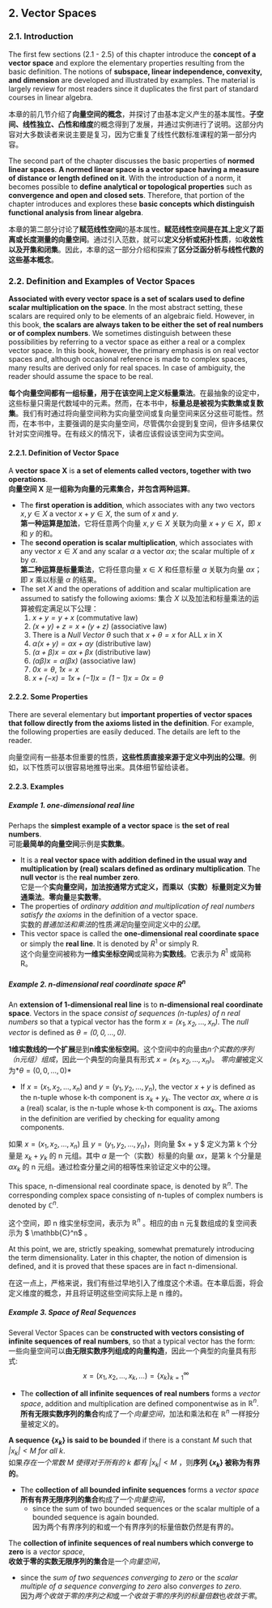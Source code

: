 ## 2. Vector Spaces
### 2.1. Introduction
The first few sections (2.1 - 2.5) of this chapter introduce the **concept of a vector space** and explore the elementary properties resulting from the basic definition. The notions of **subspace, linear independence, convexity, and dimension** are developed and illustrated by examples. The material is largely review for most readers since it duplicates the first part of standard courses in linear algebra.

本章的前几节介绍了**向量空间的概念**，并探讨了由基本定义产生的基本属性。**子空间、线性独立、凸性和维度**的概念得到了发展，并通过实例进行了说明。这部分内容对大多数读者来说主要是复习，因为它重复了线性代数标准课程的第一部分内容。

The second part of the chapter discusses the basic properties of **normed linear spaces**. **A normed linear space is a vector space having a measure of distance or length defined on it**. With the introduction of a norm, it becomes possible to **define analytical or topological properties** such as **convergence and open and closed sets**. Therefore, that portion of the chapter introduces and explores these **basic concepts which distinguish functional analysis from linear algebra**.

本章的第二部分讨论了**赋范线性空间**的基本属性。**赋范线性空间是在其上定义了距离或长度测量的向量空间**。通过引入范数，就可以**定义分析或拓扑性质**，如**收敛性以及开集和闭集**。因此，本章的这一部分介绍和探索了**区分泛函分析与线性代数的这些基本概念**。

### 2.2. Definition and Examples of Vector Spaces
**Associated with every vector space is a set of scalars used to define scalar multiplication on the space**. In the most abstract setting, these scalars are required only to be elements of an algebraic field. However, in this book, **the scalars are always taken to be either the set of real numbers or of complex numbers**. We sometimes distinguish between these possibilities by referring to a vector space as either a real or a complex vector space. In this book, however, the primary emphasis is on real vector spaces and, although occasional reference is made to complex spaces, many results are derived only for real spaces. In case of ambiguity, the reader should assume the space to be real.

**每个向量空间都有一组标量，用于在该空间上定义标量乘法**。在最抽象的设定中，这些标量只需是代数域中的元素。然而，在本书中，**标量总是被视为实数集或复数集**。我们有时通过将向量空间称为实向量空间或复向量空间来区分这些可能性。然而，在本书中，主要强调的是实向量空间，尽管偶尔会提到复空间，但许多结果仅针对实空间推导。在有歧义的情况下，读者应该假设该空间为实空间。

#### 2.2.1. Definition of Vector Space
A **vector space X** is **a set of elements called vectors, together with two operations**.   
**向量空间 X** 是**一组称为向量的元素集合，并包含两种运算**。
- The **first operation is addition**, which associates with any two vectors $x, y \in X$ a vector $x + y \in X$, the sum of $x$ and $y$.   
**第一种运算是加法**，它将任意两个向量 $x, y \in X$ 关联为向量 $x + y \in X$，即 $x$ 和 $y$ 的和。
- The **second operation is scalar multiplication**, which associates with any vector $x \in X$ and any scalar $\alpha$ a vector $\alpha x$; the scalar multiple of $x$ by $\alpha$.     
**第二种运算是标量乘法**，它将任意向量 $x \in X$ 和任意标量 $\alpha$ 关联为向量 $\alpha x$；即 $x$ 乘以标量 $\alpha$ 的结果。
- The set $X$ and the operations of addition and scalar multiplication are assumed to satisfy the following axioms:
集合 $X$ 以及加法和标量乘法的运算被假定满足以下公理：
  1. *$x+y=y+x$* (commutative law)  
  2. *$(x+y)+z = x+(y+z)$* (associative law)
  3. There is a *Null Vector $\theta$* such that *$x+\theta = x$* for ALL $x$ in X
  4. *$\alpha(x+y) = \alpha x+\alpha y$* (distributive law)
  5. *$(\alpha+\beta)x=\alpha x+\beta x$* (distributive law)
  6. *$(\alpha \beta)x = \alpha(\beta x)$* (associative law)
  7. *$0x=\theta$*, *$1x = x$*
  8. *$x + (-x) =1x + (-1)x=(1-1)x = 0x = \theta$*
#### 2.2.2. Some Properties 
There are several elementary but **important properties of vector spaces that follow directly from the axioms listed in the definition**. For example, the following properties are easily deduced. The details are left to the reader.

向量空间有一些基本但重要的性质，**这些性质直接来源于定义中列出的公理**。例如，以下性质可以很容易地推导出来。具体细节留给读者。

#### 2.2.3. Examples
##### Example 1. one-dimensional real line
Perhaps the **simplest example of a vector space** is **the set of real numbers**.   
可能**最简单的向量空间**示例是**实数集**。
- It is a **real vector space with addition defined in the usual way and multiplication by (real) scalars defined as ordinary multiplication**. The **null vector** is the **real number zero**.   
它是一个**实向量空间，加法按通常方式定义，而乘以（实数）标量则定义为普通乘法**。**零向量**是**实数零**。
- The properties of *ordinary addition and multiplication of real numbers satisfy the axioms* in the definition of a vector space.   
实数的*普通加法和乘法*的性质*满足*向量空间定义中的*公理*。
- This vector space is called the **one-dimensional real coordinate space** or simply the **real line**. It is denoted by $R^1$ or simply R.  
这个向量空间被称为**一维实坐标空间**或简称为**实数线**。它表示为 $R^1$ 或简称 R。
##### Example 2. n-dimensional real coordinate space $R^n$
An **extension of 1-dimensional real line** is to **n-dimensional real coordinate space**. Vectors in the space *consist of sequences (n-tuples) of n real numbers* so that a typical vector has the form *$x = (x_1, x_2, \ldots, x_n)$*. The *null
vector* is defined as *$\theta = (0, 0, \ldots ,0)$*.

**1维实数线的一个扩展**是到**n维实坐标空间**。这个空间中的向量由*n个实数的序列（n元组）组成*，因此一个典型的向量具有形式 *$x = (x_1, x_2, \ldots, x_n)$*。 *零向量*被定义为*$\theta = (0, 0, \ldots ,0)$*

- If $x = (x_1, x_2, \ldots, x_n)$ and $y = (y_1, y_2, \ldots, y_n)$, the vector $x + y$ is defined as the n-tuple whose k-th component is $x_k + y_k$. The vector $\alpha x$, where $\alpha$ is a (real) scalar, is the n-tuple whose k-th component is $\alpha x_k$. The axioms in the definition are verified by checking for equality among components.

如果 $x = (x_1, x_2, \ldots, x_n)$ 且 $y = (y_1, y_2, \ldots, y_n)$，则向量 $x + y $ 定义为第 k 个分量是 $x_k + y_k$ 的 n 元组。其中 $\alpha$ 是一个（实数）标量的向量 $\alpha x$，是第 k 个分量是 $\alpha x_k$ 的 n 元组。通过检查分量之间的相等性来验证定义中的公理。

This space, n-dimensional real coordinate space, is denoted by $\mathbb{R}^n$. The corresponding complex space consisting of n-tuples of complex numbers is denoted by $\mathbb{C}^n$.

这个空间，即 n 维实坐标空间，表示为 $\mathbb{R}^n$ 。相应的由 n 元复数组成的复空间表示为 $ \mathbb{C}^n$ 。

At this point, we are, strictly speaking, somewhat prematurely introducing the term dimensionality. Later in this chapter, the notion of dimension is defined, and it is proved that these spaces are in fact n-dimensional.

在这一点上，严格来说，我们有些过早地引入了维度这个术语。在本章后面，将会定义维度的概念，并且将证明这些空间实际上是 n 维的。
##### Example 3. Space of  Real Sequences
Several Vector Spaces can be **constructed with vectors consisting of infinite sequences of real numbers**, so that a typical vector has the form:  
一些向量空间可以**由无限实数序列组成的向量构造**，因此一个典型的向量具有形式:
$$x=(x_1, x_2, \ldots, x_k, \ldots) = \{x_k\}_{k=1}^{\infty}$$
- The **collection of all infinite sequences of real numbers** forms a *vector space*,  addition and multiplication are defined componentwise as in $\mathbb{R}^n$.  
**所有无限实数序列的集合**构成了一个*向量空间*，加法和乘法和在 $\mathbb{R}^n$ 一样按分量被定义的。

**A sequence $\{x_k\}$ is said to be bounded** if there is a constant $M$ such that *$|x_k| < M$ for all $k$*.   
如果*存在一个常数 $M$ 使得对于所有的 $k$ 都有 $|x_k| < M$* ，则**序列 $\{x_k\}$ 被称为有界的**。
- The **collection of all bounded infinite sequences** forms a *vector space*    
**所有有界无限序列的集合**构成了一个*向量空间*，
  - since the sum of two bounded sequences or the scalar multiple of a bounded sequence is again bounded.   
因为两个有界序列的和或一个有界序列的标量倍数仍然是有界的。

The **collection of infinite sequences of real numbers which converge to zero** is a *vector space*,  
**收敛于零的实数无限序列的集合**是一个*向量空间*，
- since the *sum of two sequences converging to zero* or the *scalar multiple of a sequence converging to zero* also *converges to zero*.  
因为*两个收敛于零的序列之和*或*一个收敛于零的序列的标量倍数*也*收敛于零*。

#####
